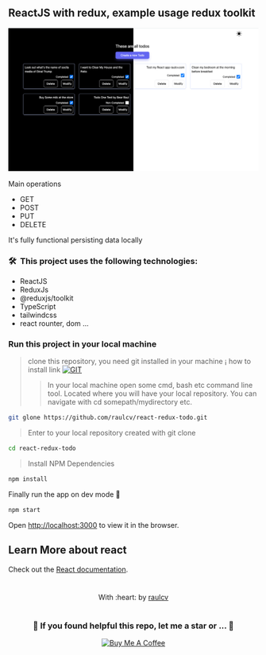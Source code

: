 ## ReactJS with redux, example usage redux toolkit

![MasterHead](https://github.com/raulcv/react-redux-todo/blob/main/public/blackwhite.jpg)
<!-- (https://raulcv.com) -->

Main operations
* GET
* POST
* PUT
* DELETE

It's fully functional persisting data locally

### 🛠 &nbsp;This project uses the following technologies:

* ReactJS
* ReduxJs
* @reduxjs/toolkit
* TypeScript
* tailwindcss
* react rounter, dom ...

### Run this project in your local machine
> clone this repository, you need git installed in your machine ¡ how to install link [![GIT](https://img.shields.io/badge/Git-0077B5?style=for-the-badge&logo=git&logoColor=red)](https://github.com/git-guides/install-git)
>> In your local machine open some cmd, bash etc command line tool. Located where you will have your local repository. You can navigate with cd somepath/mydirectory etc.
```bash
git glone https://github.com/raulcv/react-redux-todo.git
```
> Enter to your  local repository created with git clone
```bash
cd react-redux-todo 
```

> Install NPM Dependencies
```bash
npm install
```

Finally run the app on dev mode 🤪
```bash
npm start
```

Open [http://localhost:3000](http://localhost:3000) to view it in the browser.

## Learn More about react

Check out the [React documentation](https://reactjs.org/).

#
<p align="center">
	With :heart: by <a href="https://www.raulcv.com" target="_blank">raulcv</a>
</p>

#
<h3 align="center">🤗 If you found helpful this repo, let me a star  or ... 🐣</h3>
<p align="center">
<a href="https://www.buymeacoffee.com/iraulcv" target="_blank"><img src="https://cdn.buymeacoffee.com/buttons/default-orange.png" alt="Buy Me A Coffee" height="41" width="174"></a>
</p>

